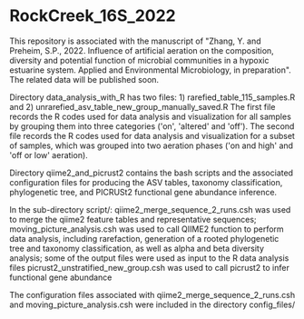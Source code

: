 # RockCreek_16S_2022

This repository is associated with the manuscript of "Zhang, Y. and Preheim, S.P., 2022. Influence of artificial aeration on the composition, diversity and potential function of microbial communities in a hypoxic estuarine system. Applied and Environmental Microbiology, in preparation". The related data will be published soon.

Directory data_analysis_with_R has two files: 1) rarefied_table_115_samples.R and 2) unrarefied_asv_table_new_group_manually_saved.R
The first file records the R codes used for data analysis and visualization for all samples by grouping them into three categories ('on', 'altered' and 'off').
The second file records the R codes used for data analysis and visualization for a subset of samples, which was grouped into two aeration phases ('on and high' and 'off or low' aeration).

Directory qiime2_and_picrust2 contains the bash scripts and the associated configuration files for producing the ASV tables, taxonomy classification, phylogenetic tree, and PICRUSt2 functional gene abundance inference.

In the sub-directory script/:
qiime2_merge_sequence_2_runs.csh was used to merge the qiime2 feature tables and representative sequences;
moving_picture_analysis.csh was used to call QIIME2 function to perform data analysis, including rarefaction, generation of a rooted phylogenetic tree and taxonomy classification, as well as alpha and beta diversity analysis; some of the output files were used as input to the R data analysis files
picrust2_unstratified_new_group.csh was used to call picrust2 to infer functional gene abundance

The configuration files associated with qiime2_merge_sequence_2_runs.csh and moving_picture_analysis.csh were included in the directory config_files/
